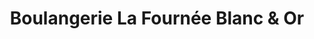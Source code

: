 ---
title: "Boulangerie La Fournée Blanc & Or"
url: /shawinigan/boulangerie-la-fournee-blanc-and-or/
shop: bakery
---